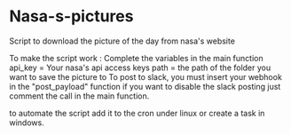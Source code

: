 # Nasa-s-pictures
Script to download the picture of the day from nasa's website


To make the script work :
Complete the variables in the main function 
api_key = Your nasa's api access keys
path = the path of the folder you want to save the picture to
To post to slack, you must insert your webhook in the "post_payload" function
if you want to disable the slack posting just comment the call in the main function.

to automate the script add it to the cron under linux or create a task in windows.

